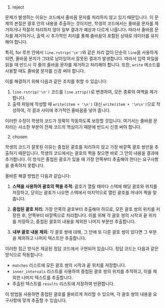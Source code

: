 1. reject

문제가 발생하는 이유는 코드에서 줄바꿈 문자를 처리하지 않고 있기 때문입니다. 이 문제의 본질은 괄호 안의 내용을 추출하는 것이지만, 학생의 코드에서는 줄바꿈 문자를 제거하거나 적절히 처리하지 않아 일부 결과가 예상과 다르게 나옵니다. 따라서 줄바꿈 문자를 제거하거나, 출력 시 추가적인 처리를 통해 줄바꿈이 포함된 상태로 데이터를 유지해야 합니다.

특히, for 루프 안에서 `line.rstrip('\n')`와 같은 처리 없이 단순히 `line`을 사용하게 되면, 줄바꿈 문자가 그대로 남아있어서 잘못된 결과가 발생합니다. 따라서 입력 파일을 읽을 때 반드시 각 줄의 줄바꿈 문자를 제거하고 처리해야 합니다. 또한, `write` 메소드를 사용할 때도 줄바꿈 문자를 신경 써야 합니다.

이를 해결하기 위해 다음과 같은 조치를 취할 수 있습니다:

1. `line.rstrip('\n')` 코드를 `line.strip()`로 변경하여, 모든 종류의 여백을 제거합니다.
2. 출력 파일에 작성할 때 `write(item + '\n')` 대신 `write(item + '\n\n')`으로 작성하여, 각 결과 사이에 추가적인 줄바꿈을 넣어 줍니다.

이러한 수정이 학생의 코드가 정확히 작동하도록 보장할 것입니다. 여기서는 줄바꿈 문자라는 사소한 부분이 전체 코드의 핵심이기 때문에 반드시 신경 써야 합니다.

2. chosen

학생의 코드가 잘못된 이유는 중첩된 괄호를 처리하지 않고 가장 바깥쪽 괄호 쌍만을 추출하기 때문입니다. 학생의 코드에서는 괄호의 짝을 찾으면 바로 그 안의 내용을 결과에 추가합니다. 이 방식은 중첩된 괄호가 있을 때 가장 안쪽부터 추출해야 한다는 요구사항을 충족하지 못합니다.

올바른 해결 방법은 다음과 같습니다:

1. **스택을 사용하여 괄호의 짝을 추적**: 괄호가 열릴 때마다 스택에 해당 괄호와 위치를 저장하고, 닫히는 괄호가 나오면 스택에서 마지막으로 열린 괄호를 꺼내어 짝을 맞춥니다.

2. **중첩된 괄호 처리**: 가장 안쪽의 괄호부터 추출해야 하므로, 모든 괄호 쌍의 위치를 저장한 후, 안쪽부터 바깥쪽으로 처리합니다. 이를 위해 각 괄호 쌍의 시작과 끝 위치를 저장하고, 중첩된 괄호의 내용을 제외한 나머지 부분만 추출합니다.

3. **내부 괄호 내용 제외**: 각 괄호 쌍에 대해, 그 안에 또 다른 괄호 쌍이 있다면 그 부분을 제외하고 나머지 텍스트만 추출합니다.

이러한 접근 방식은 제공된 정답 코드에서 구현되어 있습니다. 정답 코드는 다음과 같은 방식으로 작동합니다:

- `matches` 리스트에 모든 괄호 쌍의 시작과 끝 위치를 저장합니다.
- `inner_intervals` 리스트를 사용하여 중첩된 괄호 쌍의 위치를 추적하고, 이를 제외한 나머지 텍스트를 추출합니다.
- 추출된 텍스트를 `results` 리스트에 저장하여 반환합니다.

이 방법을 사용하면 중첩된 괄호를 올바르게 처리할 수 있으며, 각 괄호 쌍의 내용을 요구사항에 맞게 추출할 수 있습니다.
